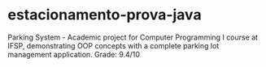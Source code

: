 # estacionamento-prova-java
Parking System - Academic project for Computer Programming I course at IFSP, demonstrating OOP concepts with a complete parking lot management application. Grade: 9.4/10
